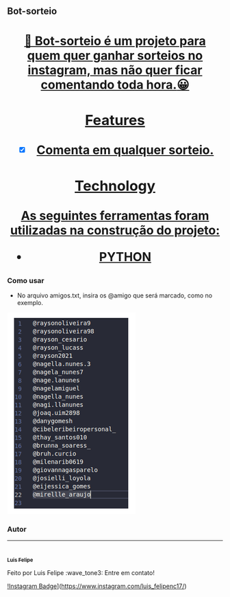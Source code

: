 ## Bot-sorteio

<h1 align="center">
    <a href="https://www.python.org/🔗 Python</a>
</h1>
             
:rocket: Bot-sorteio é um projeto para quem quer ganhar sorteios no instagram, mas não quer ficar comentando toda hora.:grinning:

### Features

- [x] Comenta em qualquer sorteio.


### Technology

As seguintes ferramentas foram utilizadas na construção do projeto:

- [PYTHON](https://www.python.org/)

### Como usar


- No arquivo amigos.txt, insira os @amigo que será marcado, como no exemplo.

<img src="/assets/exemplo1.png">

### Autor
---
<a href="">
 <img style="border-radius: 50px;" src="/photo.jpg" width="100px;" alt=""/>
 <br />
 <sub><b>Luis Felipe</b></sub></a>  <br>


Feito por Luis Felipe :wave_tone3: Entre em contato!

[!Instagram Badge](https://instagram.fpmw3-1.fna.fbcdn.net/v/t51.2885-19/s150x150/162947345_362655328350139_8906382656917021772_n.jpg?tp=1&_nc_ht=instagram.fpmw3-1.fna.fbcdn.net&_nc_ohc=ot87xDWf_oMAX-Do7ge&edm=ABfd0MgAAAAA&ccb=7-4&oh=5f1717d95ec2854f28ee4c7e6a506342&oe=609152B4&_nc_sid=7bff83)](https://www.instagram.com/luis_felipenc17/) 
